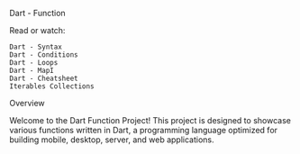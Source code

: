 Dart - Function

Read or watch:

    Dart - Syntax
    Dart - Conditions
    Dart - Loops
    Dart - MapI
    Dart - Cheatsheet
    Iterables Collections

Overview

Welcome to the Dart Function Project! This project is designed to showcase various functions written in Dart, a programming language optimized for building mobile, desktop, server, and web applications.